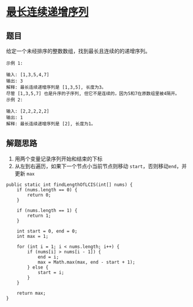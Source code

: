 # [最长连续递增序列](https://leetcode-cn.com/explore/interview/card/bytedance/243/array-and-sorting/1035/)

## 题目

给定一个未经排序的整数数组，找到最长且连续的的递增序列。

```
示例 1:

输入: [1,3,5,4,7]
输出: 3
解释: 最长连续递增序列是 [1,3,5], 长度为3。
尽管 [1,3,5,7] 也是升序的子序列, 但它不是连续的，因为5和7在原数组里被4隔开。
示例 2:

输入: [2,2,2,2,2]
输出: 1
解释: 最长连续递增序列是 [2], 长度为1。
```

## 解题思路

  1. 用两个变量记录序列开始和结束的下标
  2. 从左到右遍历，如果下一个节点小当前节点则移动 `start`，否则移动`end`，并更新 `max`

```
public static int findLengthOfLCIS(int[] nums) {
    if (nums.length == 0) {
        return 0;
    }

    if (nums.length == 1) {
        return 1;
    }

    int start = 0, end = 0;
    int max = 1;

    for (int i = 1; i < nums.length; i++) {
        if (nums[i] > nums[i - 1]) {
            end = i;
            max = Math.max(max, end - start + 1);
        } else {
            start = i;
        }
    }

    return max;
}
```

